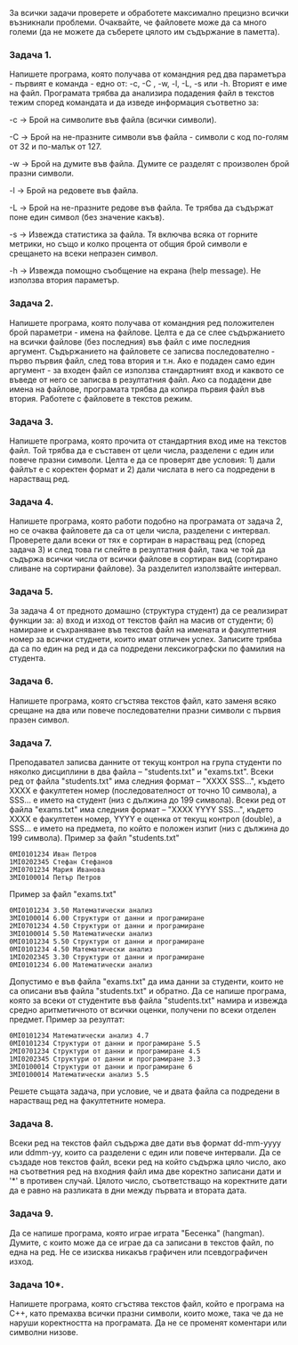 За всички задачи проверете и обработете максимално прецизно всички възникнали проблеми. Очаквайте, че файловете може да са много големи (да не можете да съберете цялото им съдържание в паметта).

### Задача 1.
Напишете програма, която получава от командния ред два параметъра - първият е команда - едно от: -c, -C , -w, -l, -L, -s или -h. Вторият е име на файл.
Програмата трябва да анализира подадения файл в текстов тежим според командата и да изведе информация съответно за:

-c -> Брой на символите във файла (всички символи).

-C -> Брой на не-празните символи във файла - символи с код по-голям от 32 и по-малък от 127.

-w -> Брой на думите във файла. Думите се разделят с произволен брой празни символи.

-l -> Брой на редовете във файла.

-L -> Брой на не-празните редове във файла. Те трябва да съдържат поне един символ (без значение какъв).

-s -> Извежда статистика за файла. Тя включва всяка от горните метрики, но също и колко процента от общия брой символи е срещането на всеки непразен символ.

-h -> Извежда помощно съобщение на екрана (help message). Не използва втория параметър.

### Задача 2.
Напишете програма, която получава от командния ред положителен брой параметри - имена на файлове. Целта е да се слее съдържанието на всички файлове (без последния) във файл с име последния аргумент. Съдържанието на файловете се записва последователно - първо първия файл, след това втория и т.н.
Ако е подаден само един аргумент - за входен файл се използва стандартният вход и каквото се въведе от него се записва в резултатния файл. Ако са подадени две имена на файлове, програмата трябва да копира първия файл във втория. Работете с файловете в текстов режим.

### Задача 3.
Напишете програма, която прочита от стандартния вход име на текстов файл. Той трябва да е съставен от цели числа, разделени с един или повече празни символи. Целта е да се проверят две условия: 1) дали файлът е с коректен формат и 2) дали числата в него са подредени в нарастващ ред.

### Задача 4.
Напишете програма, която работи подобно на програмата от задача 2, но се очаква файловете да са от цели числа, разделени с интервал. Проверете дали всеки от тях е сортиран в нарастващ ред (според задача 3) и след това ги слейте в резултатния файл, така че той да съдържа всички числа от всички файлове в сортиран вид (сортирано сливане на сортирани файлове). За разделител използвайте интервал.

### Задача 5. 
За задача 4 от предното домашно (структура студент) да се реализират функции за:
а) вход и изход от текстов файл на масив от студенти;
б) намиране и съхраняване във текстов файл на имената и факултетния номер за всички студнети, които имат отличен успех. Записите трябва да са по един на ред и да са подредени лексикографски по фамилия на студента.

### Задача 6. 
Напишете програма, която сгъстява текстов файл, като заменя всяко срещане на два или повече последователни празни символи с първия празен символ.

### Задача 7.
Преподавател записва данните от текущ контрол на група студенти по няколко дисциплини в два файла – "students.txt" и "exams.txt". Всеки ред от файла "students.txt" има следния формат – "XXXX SSS…", където XXXX е факултетен номер (последователност от точно 10 символа), a SSS… е името на студент (низ с дължина до 199 символа). Всеки ред от файла "exams.txt" има следния формат – "XXXX YYYY SSS…", където XXXX е факултетен номер, YYYY е оценка от текущ контрол (double), а SSS… е името на предмета, по който е положен изпит (низ с дължина до 199 символа).
Пример за файл "students.txt"
```
0MI0101234 Иван Петров
1MI0202345 Стефан Стефанов
2MI0701234 Мария Иванова
3MI0100014 Петър Петров
```

Пример за файл "exams.txt"
```
0MI0101234 3.50 Математически анализ
3MI0100014 6.00 Структури от данни и програмиране
2MI0701234 4.50 Структури от данни и програмиране
3MI0100014 5.50 Математически анализ
0MI0101234 5.50 Структури от данни и програмиране
0MI0101234 4.50 Математически анализ
1MI0202345 3.30 Структури от данни и програмиране
0MI0101234 6.00 Математически анализ
```
Допустимо е във файла "exams.txt" да има данни за студенти, които не са описани във файла "students.txt" и обратно. Да се напише програма, която за всеки от студентите във файла "students.txt" намира и извежда средно аритметичното от всички оценки, получени по всеки отделен предмет.
Пример за резултат:
```
0MI0101234 Математически анализ 4.7
0MI0101234 Структури от данни и програмиране 5.5
2MI0701234 Структури от данни и програмиране 4.5
1MI0202345 Структури от данни и програмиране 3.3
3MI0100014 Структури от данни и програмиране 6
3MI0100014 Математически анализ 5.5
```
Решете същата задача, при условие, че и двата файла са подредени в нарастващ ред на факултетните номера.

### Задача 8.
Всеки ред на текстов файл съдържа две дати във формат dd-mm-yyyy или ddmm-yy, които са разделени с един или повече интервали. Да се създаде нов текстов файл, всеки ред на който съдържа цяло число, ако на съответния ред на входния файл има две коректно записани дати и '*' в противен случай. Цялото число, съответстващо на коректните дати да е равно на разликата в дни между първата и втората дата.

### Задача 9.
Да се напише програма, която играе играта "Бесенка" (hangman). Думите, с които може да се играе да са записани в текстов файл, по една на ред. Не се изисква никакъв графичен или псевдографичен изход.

### Задача 10*.
Напишете програма, която сгъстява текстов файл, който е програма на C++, като премахва всички празни символи, които може, така че да не наруши коректността на програмата. Да не се променят коментари или символни низове.
